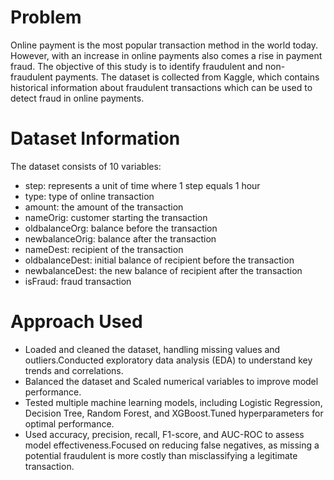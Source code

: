 # Problem
Online payment is the most popular transaction method in the world today. However, with an increase in online payments also comes a rise in payment fraud. The objective of this study is to identify fraudulent and non-fraudulent payments. The dataset is collected from Kaggle, which contains historical information about fraudulent transactions which can be used to detect fraud in online payments.

# Dataset Information
The dataset consists of 10 variables:
- step: represents a unit of time where 1 step equals 1 hour
- type: type of online transaction
- amount: the amount of the transaction
- nameOrig: customer starting the transaction
- oldbalanceOrg: balance before the transaction
- newbalanceOrig: balance after the transaction
- nameDest: recipient of the transaction
- oldbalanceDest: initial balance of recipient before the transaction
- newbalanceDest: the new balance of recipient after the transaction
- isFraud: fraud transaction
  
# Approach Used
- Loaded and cleaned the dataset, handling missing values and outliers.Conducted exploratory data analysis (EDA) to 
  understand key trends and correlations.
- Balanced the dataset and Scaled numerical variables to improve model performance.
- Tested multiple machine learning models, including Logistic Regression, Decision Tree, Random Forest, and 
  XGBoost.Tuned hyperparameters for optimal performance.
- Used accuracy, precision, recall, F1-score, and AUC-ROC to assess model effectiveness.Focused on reducing false 
  negatives, as missing a potential fraudulent is more costly than misclassifying a legitimate transaction.
